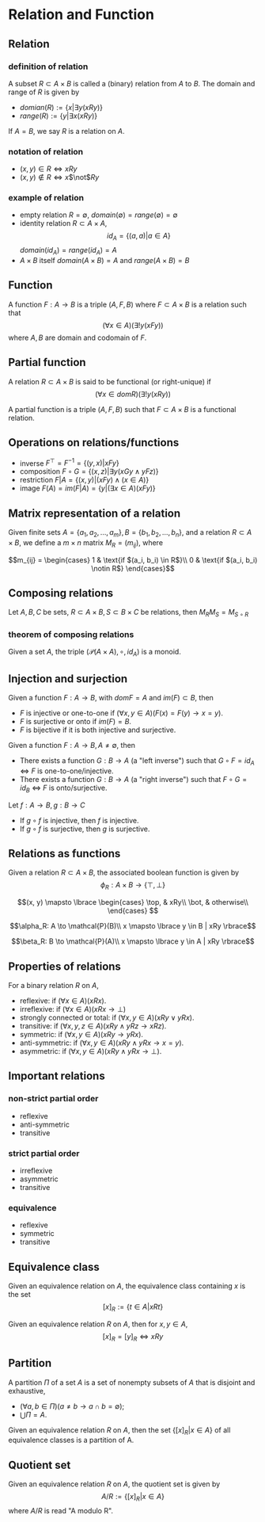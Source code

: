 # Relation and Function

## Relation

### definition of relation

A subset $R \subset A \times B$ is called a (binary) relation from $A$ to $B$. The domain and range of $R$ is given by

- $domian(R) := \lbrace x | \exists y (xRy) \rbrace$
- $range(R) := \lbrace y | \exists x (xRy) \rbrace$

If $A = B$, we say $R$ is a relation on $A$.

### notation of relation

- $(x, y) \in R \Leftrightarrow xRy$
- $(x, y) \notin R \Leftrightarrow x$$\not$$Ry$

### example of relation

- empty relation
  $R = \emptyset$, $domain(\emptyset) = range(\emptyset) = \emptyset$
- identity relation
  $R \subset A \times A$,
  $$id_A = \lbrace (a, a) | a \in A \rbrace$$
  $domain(id_A) = range(id_A) = A$
- $A \times B$ itself
  $domain(A \times B) = A$ and $range(A \times B) = B$

## Function

A function $F : A \to B$ is a triple $(A, F, B)$ where $F \subset A \times B$ is a relation such that
$$(\forall x \in A)(\exists !y(xFy))$$
where $A, B$ are domain and codomain of $F$.

## Partial function

A relation $R \subset A \times B$ is said to be functional (or right-unique) if
$$(\forall x \in domR)(\exists !y(xRy))$$

A partial function is a triple $(A, F, B)$ such that $F \subset A \times B$ is a functional relation.

## Operations on relations/functions

- inverse
  $F^\top = F^{-1} = \lbrace (y, x) | xFy \rbrace$
- composition
  $F \circ G = \lbrace (x, z) | \exists y (xGy \wedge yFz) \rbrace$
- restriction
  $F | A = \lbrace (x, y) | (xFy) \wedge (x \in A) \rbrace$
- image
  $F(A) = im(F | A) = \lbrace y | (\exists x \in A)(xFy) \rbrace$

## Matrix representation of a relation

Given finite sets $A = \lbrace a_1, a_2, \ldots, a_m \rbrace, B = \lbrace b_1, b_2, \ldots, b_n \rbrace$, and a relation $R \subset A \times B$, we define a $m \times n$ matrix $M_R = (m_{ij})$, where

$$m_{ij} =
\begin{cases}
1 & \text{if $(a_i, b_i) \in R$}\\
0 & \text{if $(a_i, b_i) \notin R$}
\end{cases}$$

## Composing relations

Let $A, B, C$ be sets, $R \subset A \times B, S \subset B \times C$ be relations, then $M_RM_S = M_{S \circ R}$

### theorem of composing relations

Given a set $A$, the triple $(\mathcal{P}(A \times A), \circ, id_A)$ is a monoid.

## Injection and surjection

Given a function $F: A \to B$, with $domF = A$ and $im(F) \subset B$, then

- $F$ is injective or one-to-one if $(\forall x, y \in A)(F(x) = F(y) \rightarrow x = y)$.
- $F$ is surjective or onto if $im(F) = B$.
- $F$ is bijective if it is both injective and surjective.

Given a function $F: A \to B, A \neq \emptyset$, then

- There exists a function $G: B \to A$ (a "left inverse") such that $G \circ F = id_A$ $\Leftrightarrow$ $F$ is one-to-one/injective.
- There exists a function $G: B \to A$ (a "right inverse") such that $F \circ G = id_B$ $\Leftrightarrow$ $F$ is onto/surjective.

Let $f: A \to B, g: B \to C$

- If $g \circ f$ is injective, then $f$ is injective.
- If $g \circ f$ is surjective, then $g$ is surjective.

## Relations as functions

Given a relation $R \subset A \times B$, the associated boolean function is given by
$$\phi_R: A \times B \to \lbrace \top, \bot \rbrace$$

$$(x, y) \mapsto
\lbrace
\begin{cases}
\top, & xRy\\
\bot, & otherwise\\
\end{cases}
$$

$$\alpha_R: A \to \mathcal{P}(B)\\
x \mapsto \lbrace y \in B | xRy \rbrace$$

$$\beta_R: B \to \mathcal{P}(A)\\
x \mapsto \lbrace y \in A | xRy \rbrace$$

## Properties of relations

For a binary relation $R$ on $A$,

- reflexive: if $(\forall x \in A)(xRx)$.
- irreflexive: if $(\forall x \in A)(xRx \rightarrow \bot)$
- strongly connected or total: if $(\forall x, y \in A)(xRy \vee yRx)$.
- transitive: if $(\forall x, y, z \in A)(xRy \wedge yRz \rightarrow xRz)$.
- symmetric: if $(\forall x, y \in A)(xRy \rightarrow yRx)$.
- anti-symmetric: if $(\forall x, y \in A)(xRy \wedge yRx \rightarrow x = y)$.
- asymmetric: if $(\forall x, y \in A)(xRy \wedge yRx \rightarrow \bot)$.

## Important relations

### non-strict partial order

- reflexive
- anti-symmetric
- transitive

### strict partial order

- irreflexive
- asymmetric
- transitive

### equivalence

- reflexive
- symmetric
- transitive

## Equivalence class

Given an equivalence relation on $A$, the equivalence class containing $x$ is the set
$$[x]_R := \lbrace t \in A | xRt \rbrace$$

Given an equivalence relation $R$ on $A$, then for $x, y \in A$,
$$[x]_R = [y]_R \Leftrightarrow xRy$$

## Partition

A partition $\Pi$ of a set $A$ is a set of nonempty subsets of $A$ that is disjoint and exhaustive,

- $(\forall a, b \in \Pi)(a \neq b \rightarrow a \cap b = \emptyset)$;
- $\bigcup \Pi = A$.

Given an equivalence relation $R$ on $A$, then the set $\lbrace [x]_R | x \in A \rbrace$ of all equivalence classes is a partition of A.

## Quotient set

Given an equivalence relation $R$ on $A$, the quotient set is given by
$$A/R := \lbrace [x]_R | x \in A\rbrace$$
where $A/R$ is read "A modulo R".
